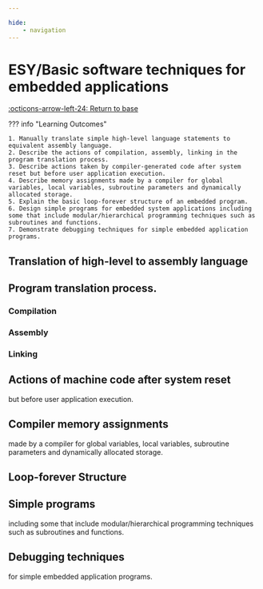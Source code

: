 ```yaml
---

hide:
    - navigation
---
```

# ESY/Basic software techniques for embedded applications

[:octicons-arrow-left-24: Return to base](/Bodies-of-Knowledge/Embedded-Systems)

??? info "Learning Outcomes"

    1. Manually translate simple high-level language statements to equivalent assembly language.
    2. Describe the actions of compilation, assembly, linking in the program translation process.
    3. Describe actions taken by compiler-generated code after system reset but before user application execution.
    4. Describe memory assignments made by a compiler for global variables, local variables, subroutine parameters and dynamically allocated storage.
    5. Explain the basic loop-forever structure of an embedded program.
    6. Design simple programs for embedded system applications including some that include modular/hierarchical programming techniques such as subroutines and functions.
    7. Demonstrate debugging techniques for simple embedded application programs.

## Translation of high-level to assembly language

## Program translation process.

### Compilation

### Assembly

### Linking

## Actions of machine code after system reset

but before user application execution.

## Compiler memory assignments

 made by a compiler for global variables, local variables, subroutine parameters and dynamically allocated storage.

## Loop-forever Structure

## Simple programs

 including some that include modular/hierarchical programming techniques
such as subroutines and functions.

## Debugging techniques

for simple embedded application programs.